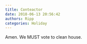 ```yaml
---
title: Conteactor
date: 2018-06-13 20:56:42
authors: Ripp
categories: Holiday
---
```


 Amen.  We MUST vote to clean house.